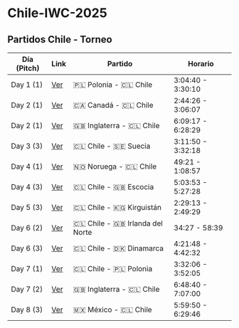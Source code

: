 # Chile-IWC-2025

## Partidos Chile - Torneo

| Día (Pitch)  | Link | Partido                                | Horario             |
|---------|------|---------------------------------------|---------------------|
| Day 1 (1) | [Ver](https://youtu.be/V03Gcp2TurQ?t=11076) | 🇵🇱 Polonia - 🇨🇱 Chile          | 3:04:40 - 3:30:10 |
| Day 2 (1) | [Ver](https://youtu.be/__2avJn-KEo&t=9868) | 🇨🇦 Canadá - 🇨🇱 Chile           | 2:44:26 - 3:06:07 |
| Day 2 (1) | [Ver](https://youtu.be/__2avJn-KEo&t=22157) | 🇬🇧 Inglaterra - 🇨🇱 Chile       | 6:09:17 - 6:28:29 |
| Day 3 (3) | [Ver](https://youtu.be/y2x_iRLd680&t=11510) | 🇨🇱 Chile - 🇸🇪 Suecia           | 3:11:50 - 3:32:18 |
| Day 4 (1) | [Ver](https://youtu.be/ZBC_f2Txto0&t=2961) | 🇳🇴 Noruega - 🇨🇱 Chile          | 49:21 - 1:08:57 |
| Day 4 (3) | [Ver](https://youtu.be/PyJhBCwM-gc&t=18189) | 🇨🇱 Chile - 🇬🇧 Escocia          | 5:03:53 - 5:27:28 |
| Day 5 (3) | [Ver](https://youtu.be/R9A0ylaDdPU&t=8949) | 🇨🇱 Chile - 🇰🇬 Kirguistán       | 2:29:13 - 2:49:29  |
| Day 6 (2) | [Ver](https://youtu.be/NeQDsmCi9ak&t=2068) | 🇨🇱 Chile - 🇬🇧 Irlanda del Norte| 34:27 - 58:39 |
| Day 6 (3) | [Ver](https://youtu.be/PpbnkfEDJ58&t=15709) | 🇨🇱 Chile - 🇩🇰 Dinamarca        | 4:21:48 - 4:42:32 |
| Day 7 (1) | [Ver](https://youtu.be/1Y4WxcvhTtA&t=12724) | 🇨🇱 Chile - 🇵🇱 Polonia          | 3:32:06 - 3:52:05 |
| Day 7 (2) | [Ver](https://youtu.be/2mXVnKJ3mLE&t=24520) | 🇬🇧 Inglaterra - 🇨🇱 Chile       | 6:48:40 - 7:07:00 |
| Day 8 (3) | [Ver](https://youtu.be/k3lA1e9ORJI&t=21590) | 🇲🇽 México - 🇨🇱 Chile           | 5:59:50 - 6:29:46 |
